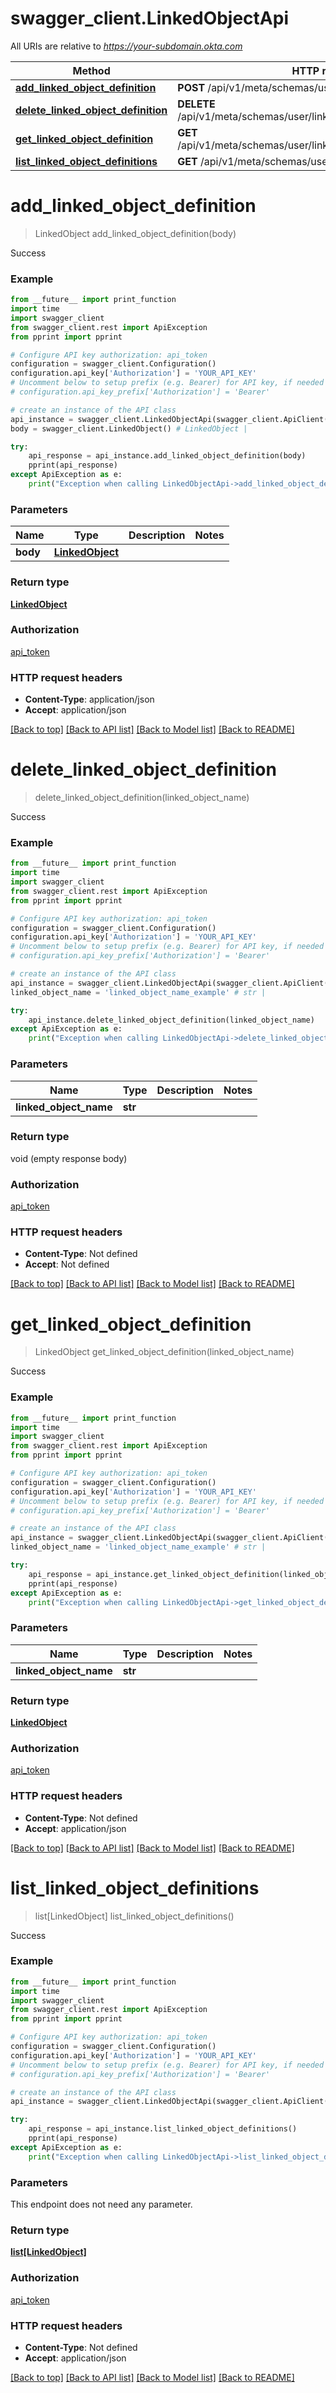 # swagger_client.LinkedObjectApi

All URIs are relative to *https://your-subdomain.okta.com*

Method | HTTP request | Description
------------- | ------------- | -------------
[**add_linked_object_definition**](LinkedObjectApi.md#add_linked_object_definition) | **POST** /api/v1/meta/schemas/user/linkedObjects | 
[**delete_linked_object_definition**](LinkedObjectApi.md#delete_linked_object_definition) | **DELETE** /api/v1/meta/schemas/user/linkedObjects/{linkedObjectName} | 
[**get_linked_object_definition**](LinkedObjectApi.md#get_linked_object_definition) | **GET** /api/v1/meta/schemas/user/linkedObjects/{linkedObjectName} | 
[**list_linked_object_definitions**](LinkedObjectApi.md#list_linked_object_definitions) | **GET** /api/v1/meta/schemas/user/linkedObjects | 

# **add_linked_object_definition**
> LinkedObject add_linked_object_definition(body)



Success

### Example
```python
from __future__ import print_function
import time
import swagger_client
from swagger_client.rest import ApiException
from pprint import pprint

# Configure API key authorization: api_token
configuration = swagger_client.Configuration()
configuration.api_key['Authorization'] = 'YOUR_API_KEY'
# Uncomment below to setup prefix (e.g. Bearer) for API key, if needed
# configuration.api_key_prefix['Authorization'] = 'Bearer'

# create an instance of the API class
api_instance = swagger_client.LinkedObjectApi(swagger_client.ApiClient(configuration))
body = swagger_client.LinkedObject() # LinkedObject | 

try:
    api_response = api_instance.add_linked_object_definition(body)
    pprint(api_response)
except ApiException as e:
    print("Exception when calling LinkedObjectApi->add_linked_object_definition: %s\n" % e)
```

### Parameters

Name | Type | Description  | Notes
------------- | ------------- | ------------- | -------------
 **body** | [**LinkedObject**](LinkedObject.md)|  | 

### Return type

[**LinkedObject**](LinkedObject.md)

### Authorization

[api_token](../README.md#api_token)

### HTTP request headers

 - **Content-Type**: application/json
 - **Accept**: application/json

[[Back to top]](#) [[Back to API list]](../README.md#documentation-for-api-endpoints) [[Back to Model list]](../README.md#documentation-for-models) [[Back to README]](../README.md)

# **delete_linked_object_definition**
> delete_linked_object_definition(linked_object_name)



Success

### Example
```python
from __future__ import print_function
import time
import swagger_client
from swagger_client.rest import ApiException
from pprint import pprint

# Configure API key authorization: api_token
configuration = swagger_client.Configuration()
configuration.api_key['Authorization'] = 'YOUR_API_KEY'
# Uncomment below to setup prefix (e.g. Bearer) for API key, if needed
# configuration.api_key_prefix['Authorization'] = 'Bearer'

# create an instance of the API class
api_instance = swagger_client.LinkedObjectApi(swagger_client.ApiClient(configuration))
linked_object_name = 'linked_object_name_example' # str | 

try:
    api_instance.delete_linked_object_definition(linked_object_name)
except ApiException as e:
    print("Exception when calling LinkedObjectApi->delete_linked_object_definition: %s\n" % e)
```

### Parameters

Name | Type | Description  | Notes
------------- | ------------- | ------------- | -------------
 **linked_object_name** | **str**|  | 

### Return type

void (empty response body)

### Authorization

[api_token](../README.md#api_token)

### HTTP request headers

 - **Content-Type**: Not defined
 - **Accept**: Not defined

[[Back to top]](#) [[Back to API list]](../README.md#documentation-for-api-endpoints) [[Back to Model list]](../README.md#documentation-for-models) [[Back to README]](../README.md)

# **get_linked_object_definition**
> LinkedObject get_linked_object_definition(linked_object_name)



Success

### Example
```python
from __future__ import print_function
import time
import swagger_client
from swagger_client.rest import ApiException
from pprint import pprint

# Configure API key authorization: api_token
configuration = swagger_client.Configuration()
configuration.api_key['Authorization'] = 'YOUR_API_KEY'
# Uncomment below to setup prefix (e.g. Bearer) for API key, if needed
# configuration.api_key_prefix['Authorization'] = 'Bearer'

# create an instance of the API class
api_instance = swagger_client.LinkedObjectApi(swagger_client.ApiClient(configuration))
linked_object_name = 'linked_object_name_example' # str | 

try:
    api_response = api_instance.get_linked_object_definition(linked_object_name)
    pprint(api_response)
except ApiException as e:
    print("Exception when calling LinkedObjectApi->get_linked_object_definition: %s\n" % e)
```

### Parameters

Name | Type | Description  | Notes
------------- | ------------- | ------------- | -------------
 **linked_object_name** | **str**|  | 

### Return type

[**LinkedObject**](LinkedObject.md)

### Authorization

[api_token](../README.md#api_token)

### HTTP request headers

 - **Content-Type**: Not defined
 - **Accept**: application/json

[[Back to top]](#) [[Back to API list]](../README.md#documentation-for-api-endpoints) [[Back to Model list]](../README.md#documentation-for-models) [[Back to README]](../README.md)

# **list_linked_object_definitions**
> list[LinkedObject] list_linked_object_definitions()



Success

### Example
```python
from __future__ import print_function
import time
import swagger_client
from swagger_client.rest import ApiException
from pprint import pprint

# Configure API key authorization: api_token
configuration = swagger_client.Configuration()
configuration.api_key['Authorization'] = 'YOUR_API_KEY'
# Uncomment below to setup prefix (e.g. Bearer) for API key, if needed
# configuration.api_key_prefix['Authorization'] = 'Bearer'

# create an instance of the API class
api_instance = swagger_client.LinkedObjectApi(swagger_client.ApiClient(configuration))

try:
    api_response = api_instance.list_linked_object_definitions()
    pprint(api_response)
except ApiException as e:
    print("Exception when calling LinkedObjectApi->list_linked_object_definitions: %s\n" % e)
```

### Parameters
This endpoint does not need any parameter.

### Return type

[**list[LinkedObject]**](LinkedObject.md)

### Authorization

[api_token](../README.md#api_token)

### HTTP request headers

 - **Content-Type**: Not defined
 - **Accept**: application/json

[[Back to top]](#) [[Back to API list]](../README.md#documentation-for-api-endpoints) [[Back to Model list]](../README.md#documentation-for-models) [[Back to README]](../README.md)

